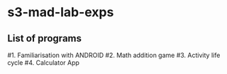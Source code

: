 # s3-mad-lab-exps 
## List of programs
#1. Familiarisation with ANDROID 
#2. Math addition game
#3. Activity life cycle
#4. Calculator App 
